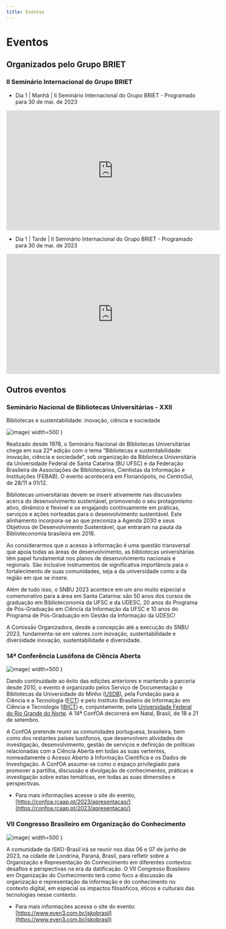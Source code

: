 ```yaml
---
title: Eventos
---
```


# Eventos

## Organizados pelo Grupo BRIET

### II Seminário Internacional do Grupo BRIET

- Dia 1 | Manhã | II Seminário Internacional do Grupo BRIET - Programado para 30 de mai. de 2023

<iframe width="560" height="315" src="https://www.youtube.com/embed/X4iPTTJaWi4" title="YouTube video player" frameborder="0" allow="accelerometer; autoplay; clipboard-write; encrypted-media; gyroscope; picture-in-picture; web-share" allowfullscreen></iframe>

- Dia 1 | Tarde | II Seminário Internacional do Grupo BRIET - Programado para 30 de mai. de 2023

<iframe width="560" height="315" src="https://www.youtube.com/embed/CerIDWKpdUE" title="YouTube video player" frameborder="0" allow="accelerometer; autoplay; clipboard-write; encrypted-media; gyroscope; picture-in-picture; web-share" allowfullscreen></iframe>

## Outros eventos

### Seminário Nacional de Bibliotecas Universitárias - XXII

Bibliotecas e sustentabilidade: inovação, ciência e sociedade

![image](https://github.com/grupo-briet/grupo-briet.github.io/assets/126488864/fc6b0dab-237f-427c-82f2-70daedc29a30){ width=500 }

Realizado desde 1978, o Seminário Nacional de Bibliotecas Universitárias chega em sua 22ª edição com o tema “Bibliotecas e sustentabilidade: inovação, ciência e sociedade”, sob organização da Biblioteca Universitária da Universidade Federal de Santa Catarina (BU UFSC) e da Federação Brasileira de Associações de Bibliotecários, Cientistas da Informação e Instituições (FEBAB). O evento acontecerá em Florianópolis, no CentroSul, de 28/11 a 01/12.

Bibliotecas universitárias devem se inserir ativamente nas discussões acerca do desenvolvimento sustentável, promovendo o seu protagonismo ativo, dinâmico e flexível e se engajando continuamente em práticas, serviços e ações norteadas para o desenvolvimento sustentável. Este alinhamento incorpora-se ao que preconiza a Agenda 2030 e seus Objetivos de Desenvolvimento Sustentável, que entraram na pauta da Biblioteconomia brasileira em 2016.

Ao considerarmos que o acesso à informação é uma questão transversal que apoia todas as áreas de desenvolvimento, as bibliotecas universitárias têm papel fundamental nos planos de desenvolvimento nacionais e regionais. São inclusive instrumentos de significativa importância para o fortalecimento de suas comunidades, seja a da universidade como a da região em que se insere.

Além de tudo isso, o SNBU 2023 acontece em um ano muito especial e comemorativo para a área em Santa Catarina: são 50 anos dos cursos de graduação em Biblioteconomia da UFSC e da UDESC, 20 anos do Programa de Pós-Graduação em Ciência da Informação da UFSC e 10 anos do Programa de Pós-Graduação em Gestão da Informação da UDESC!

A Comissão Organizadora, desde a concepção até a execução do SNBU 2023, fundamenta-se em valores com inovação, sustentabilidade e diversidade inovação, sustentabilidade e diversidade.

### 14ª Conferência Lusófona de Ciência Aberta

![image](https://github.com/grupo-briet/grupo-briet.github.io/assets/20596966/cce10b58-3183-4ccd-a482-437834cae884){ width=500 }

Dando continuidade ao êxito das edições anteriores e mantendo a parceria desde 2010, o evento é organizado pelos Serviço de Documentação e Bibliotecas da Universidade do Minho ([USDB](http://www.sdum.uminho.pt/)), pela Fundação para a Ciência e a Tecnologia ([FCT](http://www.fct.pt/)) e pelo Instituto Brasileiro de Informação em Ciência e Tecnologia ([IBICT](http://www.ibict.br/)) e, conjuntamente, pela [Universidade Federal do Rio Grande do Norte](https://www.ufrn.br/).  A 14ª ConfOA decorrerá em Natal, Brasil, de 18 a 21 de setembro.

A ConfOA pretende reunir as comunidades portuguesa, brasileira, bem como dos restantes países lusófonos, que desenvolvem atividades de investigação, desenvolvimento, gestão de serviços e definição de políticas relacionadas com a Ciência Aberta em todas as suas vertentes, nomeadamente o Acesso Aberto à Informação Científica e os Dados de Investigação. A ConfOA assume-se como o espaço privilegiado para promover a partilha, discussão e divulgação de conhecimentos, práticas e investigação sobre estas temáticas, em todas as suas dimensões e perspectivas.

- Para mais informações acesse o site do evento, [https://confoa.rcaap.pt/2023/apresentacao/](https://confoa.rcaap.pt/2023/apresentacao/)

### VII Congresso Brasileiro em Organização do Conhecimento

![image](https://github.com/grupo-briet/grupo-briet.github.io/assets/20596966/f56e5ad0-7f10-4d5c-8292-21e305510dd0){ width=500 }

A comunidade da ISKO-Brasil irá se reunir nos dias 06 e 07 de junho de 2023, na cidade de Londrina, Paraná, Brasil, para refletir sobre a Organização e Representação do Conhecimento em diferentes contextos: desafios e perspectivas na era da datificação. O VII Congresso Brasileiro em Organização do Conhecimento terá como foco a discussão da organização e representação da informação e do conhecimento no contexto digital, em especial os impactos filosóficos, éticos e culturais das tecnologias nesse contexto.

- Para mais informações acesse o site do evento: [https://www.even3.com.br/iskobrasil](https://www.even3.com.br/iskobrasil)

